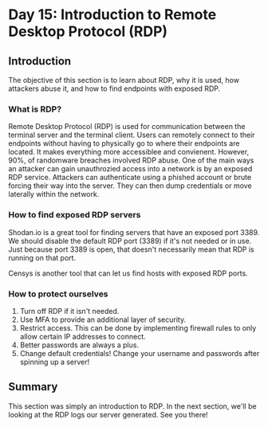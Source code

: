 # Day 15: Introduction to Remote Desktop Protocol (RDP)
## Introduction
The objective of this section is to learn about RDP, why it is used, how attackers abuse it, and how to find endpoints with exposed RDP.

### What is RDP?
Remote Desktop Protocol (RDP) is used for communication between the terminal server and the terminal client. Users can remotely connect to their endpoints without having to physically go to where their endpoints are located. It makes everything more accessiblee and convienent. However, 90%, of randomware breaches involved RDP abuse. 
One of the main ways an attacker can gain unauthrozied access into a network is by an exposed RDP service. Attackers can authenticate using a phished account or brute forcing their way into the server. They can then dump credentials or move laterally within the network.

### How to find exposed RDP servers
Shodan.io is a great tool for finding servers that have an exposed port 3389. We should disable the default RDP port (3389) if it's not needed or in use.
Just because port 3389 is open, that doesn't necessarily mean that RDP is running on that port. 

Censys is another tool that can let us find hosts with exposed RDP ports. 

### How to protect ourselves

1. Turn off RDP if it isn't needed.
2. Use MFA to provide an additional layer of security.
3. Restrict access. This can be done by implementing firewall rules to only allow certain IP addresses to connect.
4. Better passwords are always a plus.
5. Change default credentials! Change your username and passwords after spinning up a server!

## Summary
This section was simply an introduction to RDP. In the next section, we'll be looking at the RDP logs our server generated. See you there!
